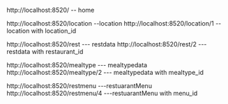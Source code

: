 http://localhost:8520/ -- home

http://localhost:8520/location --location
http://localhost:8520/location/1 --location with location_id

http://localhost:8520/rest  --- restdata
http://localhost:8520/rest/2 ---restdata with restaurant_id

http://localhost:8520/mealtype  --- mealtypedata
http://localhost:8520/mealtype/2 --- mealtypedata with mealtype_id

http://localhost:8520/restmenu  ---restuarantMenu 
http://localhost:8520/restmenu/4  ---restuarantMenu with menu_id